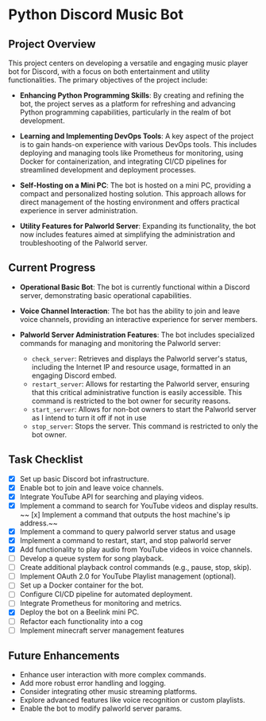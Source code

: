 # Python Discord Music Bot

## Project Overview

This project centers on developing a versatile and engaging music player bot for Discord, with a focus on both entertainment and utility functionalities. The primary objectives of the project include:

- **Enhancing Python Programming Skills**: By creating and refining the bot, the project serves as a platform for refreshing and advancing Python programming capabilities, particularly in the realm of bot development.
  
- **Learning and Implementing DevOps Tools**: A key aspect of the project is to gain hands-on experience with various DevOps tools. This includes deploying and managing tools like Prometheus for monitoring, using Docker for containerization, and integrating CI/CD pipelines for streamlined development and deployment processes.

- **Self-Hosting on a Mini PC**: The bot is hosted on a mini PC, providing a compact and personalized hosting solution. This approach allows for direct management of the hosting environment and offers practical experience in server administration.

- **Utility Features for Palworld Server**: Expanding its functionality, the bot now includes features aimed at simplifying the administration and troubleshooting of the Palworld server.

## Current Progress

- **Operational Basic Bot**: The bot is currently functional within a Discord server, demonstrating basic operational capabilities.

- **Voice Channel Interaction**: The bot has the ability to join and leave voice channels, providing an interactive experience for server members.

- **Palworld Server Administration Features**: The bot includes specialized commands for managing and monitoring the Palworld server:
    - `check_server`: Retrieves and displays the Palworld server's status, including the Internet IP and resource usage, formatted in an engaging Discord embed.
    - `restart_server`: Allows for restarting the Palworld server, ensuring that this critical administrative function is easily accessible. This command is restricted to the bot owner for security reasons.
    - `start_server`: Allows for non-bot owners to start the Palworld server as I intend to turn it off if not in use
    - `stop_server`: Stops the server. This command is restricted to only the bot owner.

## Task Checklist
- [x] Set up basic Discord bot infrastructure.
- [x] Enable bot to join and leave voice channels.
- [x] Integrate YouTube API for searching and playing videos.
- [x] Implement a command to search for YouTube videos and display results.
~~ [x] Implement a command that outputs the host machine's ip address.~~
- [x] Implement a command to query palworld server status and usage
- [x] Implement a command to restart, start, and stop palworld server
- [x] Add functionality to play audio from YouTube videos in voice channels.
- [ ] Develop a queue system for song playback.
- [ ] Create additional playback control commands (e.g., pause, stop, skip).
- [ ] Implement OAuth 2.0 for YouTube Playlist management (optional).
- [ ] Set up a Docker container for the bot.
- [ ] Configure CI/CD pipeline for automated deployment.
- [ ] Integrate Prometheus for monitoring and metrics.
- [x] Deploy the bot on a Beelink mini PC.
- [ ] Refactor each functionality into a cog
- [ ] Implement minecraft server management features

## Future Enhancements
- Enhance user interaction with more complex commands.
- Add more robust error handling and logging.
- Consider integrating other music streaming platforms.
- Explore advanced features like voice recognition or custom playlists.
- Enable the bot to modify palworld server params.